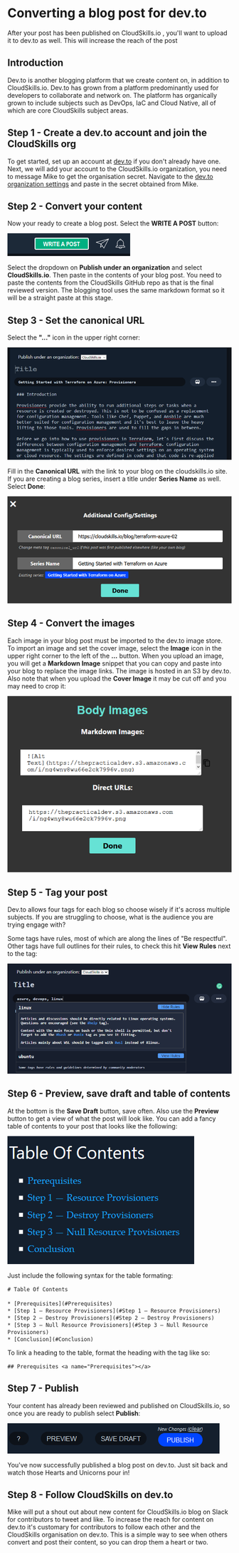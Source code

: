 
# Converting a blog post for dev.to

After your post has been published on CloudSkills.io , you'll want to upload it to dev.to as well. This will increase the reach of the post

## Introduction

Dev.to is another blogging platform that we create content on, in addition to CloudSkills.io. Dev.to has grown from a platform predominantly used for developers to collaborate and network on. The platform has organically grown to include subjects such as DevOps, IaC and Cloud Native, all of which are core CloudSkills subject areas.

## Step 1 - Create a dev.to account and join the CloudSkills org

To get started, set up an account at [dev.to](https://dev.to/) if you don't already have one.  Next, we will add your account to the CloudSkills.io organization, you need to message Mike to get the organisation secret. Navigate to the [dev.to organization settings](https://dev.to/settings/organization) and paste in the secret obtained from Mike.

## Step 2 - Convert your content

Now your ready to create a blog post. Select the **WRITE A POST** button:

![writeapost](/Images/writeapost.PNG)

Select the dropdown on **Publish under an organization** and select **CloudSkills.io**. Then paste in the contents of your blog post. You need to paste the contents from the CloudSkills GitHub repo as that is the final reviewed version. The blogging tool uses the same markdown format so it will be a straight paste at this stage.

## Step 3 - Set the canonical URL

Select the **"..."** icon in the upper right corner:

![organization](/Images/organization.PNG)

Fill in the **Canonical URL** with the link to your blog on the cloudskills.io site. If you are creating a blog series, insert a title under **Series Name** as well. Select **Done**:

![canonical](/Images/canonical.PNG)

## Step 4 - Convert the images

Each image in your blog post must be imported to the dev.to image store. To import an image and set the cover image, select the **Image** icon in the upper right corner to the left of the **...** button. When you upload an image, you will get a **Markdown Image** snippet that you can copy and paste into your blog to replace the image links. The image is hosted in an S3 by dev.to. Also note that when you upload the **Cover Image** it may be cut off and you may need to crop it:

![mdimage](/Images/mdimage.PNG)

## Step 5 - Tag your post

Dev.to allows four tags for each blog so choose wisely if it's across multiple subjects. If you are struggling to choose, what is the audience you are trying engage with?

Some tags have rules, most of which are along the lines of "Be respectful". Other tags have full outlines for their rules, to check this hit **View Rules** next to the tag:

![tagrules](/Images/devto-step5-tagging.png)



## Step 6 - Preview, save draft and table of contents

At the bottom is the **Save Draft** button, save often. Also use the **Preview** button to get a view of what the post will look like. You can add a fancy table of contents to your post that looks like the following:

![tableofcontents](/Images/tableofcontents.PNG)

Just include the following syntax for the table formating:
```
# Table Of Contents

* [Prerequisites](#Prerequisites)
* [Step 1 — Resource Provisioners](#Step 1 — Resource Provisioners)
* [Step 2 — Destroy Provisioners](#Step 2 — Destroy Provisioners)
* [Step 3 — Null Resource Provisioners](#Step 3 — Null Resource Provisioners)
* [Conclusion](#Conclusion)
```

To link a heading to the table, format the heading with the tag like so:
```
## Prerequisites <a name="Prerequisites"></a>
```

## Step 7 - Publish

Your content has already been reviewed and published on CloudSkills.io, so once you are ready to publish select **Publish**:

![toolbar](/Images/toolbar.PNG)

You've now successfully published a blog post on dev.to. Just sit back and watch those Hearts and Unicorns pour in!

## Step 8 - Follow CloudSkills on dev.to

Mike will put a shout out about new content for CloudSkills.io blog on Slack for contributors to tweet and like. To increase the reach for content on dev.to it's customary for contributors to follow each other and the CloudSkills organisation on dev.to. This is a simple way to see when others convert and post their content, so you can drop them a heart or two.
